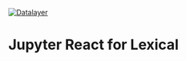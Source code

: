 [![Datalayer](https://assets.datalayer.design/datalayer-25.svg)](https://datalayer.io)

# Jupyter React for Lexical
